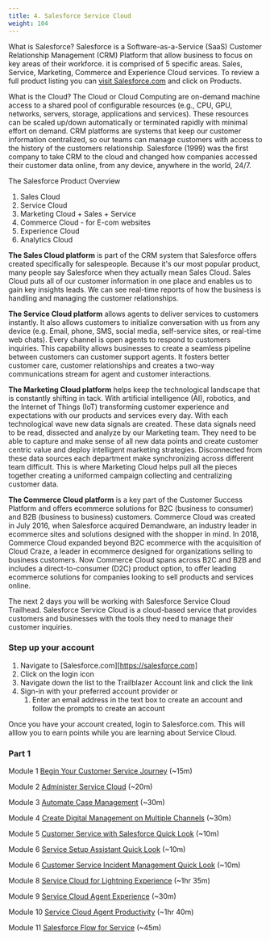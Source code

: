 ```yaml
---
title: 4. Salesforce Service Cloud
weight: 104
---
```


What is Salesforce? Salesforce is a Software-as-a-Service (SaaS) Customer Relationship Management (CRM) Platform that allow business to focus on key areas of their workforce. it is comprised of 5 specific areas. Sales, Service, Marketing, Commerce and Experience Cloud services. To review a full product listing you can [visit Salesforce.com](https://www.salesforce.com/) and click on Products. 

What is the Cloud? The Cloud or Cloud Computing are on-demand machine access to a shared pool of configurable resources (e.g., CPU, GPU, networks, servers, storage, applications and services). These resources can be scaled up/down automatically or terminated rapidly with minimal effort on demand. CRM platforms are systems that keep our customer information centralized, so our teams can manage customers with access to the history of the customers relationship. Salesforce (1999) was the first company to take CRM to the cloud and changed how companies accessed their customer data online, from any device, anywhere in the world, 24/7.

The Salesforce Product Overview
1. Sales Cloud 
2. Service Cloud 
3. Marketing Cloud + Sales + Service 
4. Commerce Cloud - for E-com websites 
5. Experience Cloud 
6. Analytics Cloud 

**The Sales Cloud platform** is part of the CRM system that Salesforce offers created specifically for salespeople. Because it's our most popular product, many people say Salesforce when they actually mean Sales Cloud. Sales Cloud puts all of our customer information in one place and enables us to gain key insights leads. We can see real-time reports of how the business is handling and managing the customer relationships. 

**The Service Cloud platform** allows agents to deliver services to customers instantly. It also allows customers to initialize conversation with us from any device (e.g. Email, phone, SMS, social media, self-service sites, or real-time web chats). Every channel is open agents to respond to customers inquiries. This capability allows businesses to create a seamless pipeline between customers can customer support agents. It fosters better customer care, customer relationships and creates a two-way communications stream for agent and customer interactions. 

**The Marketing Cloud platform** helps keep the technological landscape that is constantly shifting in tack. With artificial intelligence (AI), robotics, and the Internet of Things (IoT) transforming customer experience and expectations with our products and services every day. With each technological wave new data signals are created. These data signals need to be read, dissected and analyze by our Marketing team. They need to be able to capture and make sense of all new data points and create customer centric value and deploy intelligent marketing strategies. Disconnected from these data sources each department make synchronizing across different team difficult. This is where Marketing Cloud helps pull all the pieces together creating a uniformed campaign collecting and centralizing customer data.

**The Commerce Cloud platform** is a key part of the Customer Success Platform and offers ecommerce solutions for B2C (business to consumer) and B2B (business to business) customers. Commerce Cloud was created in July 2016, when Salesforce acquired Demandware, an industry leader in ecommerce sites and solutions designed with the shopper in mind. In 2018, Commerce Cloud expanded beyond B2C ecommerce with the acquisition of Cloud Craze, a leader in ecommerce designed for organizations selling to business customers. Now Commerce Cloud spans across B2C and B2B and includes a direct-to-consumer (D2C) product option, to offer leading ecommerce solutions for companies looking to sell products and services online.

The next 2 days you will be working with Salesforce Service Cloud Trailhead. Salesforce Service Cloud is a cloud-based service that provides customers and businesses with the tools they need to manage their customer inquiries. 

### Step up your account 
1. Navigate to [Salesforce.com][https://salesforce.com]
2. Click on the login icon
3. Navigate down the list to the Trailblazer Account link and click the link 
4. Sign-in with your preferred account provider or 
   1. Enter an email address in the text box to create an account and follow the prompts to create an account

Once you have your account created, login to Salesforce.com. This will alllow you to earn points while you are learning about Service Cloud. 

### Part 1
Module 1
[Begin Your Customer Service Journey](https://trailhead.salesforce.com/content/learn/modules/service_lex/service_lex_cloud?trail_id=service_cloud_move) (~15m)

Module 2
[Administer Service Cloud](https://trailhead.salesforce.com/content/learn/modules/service_lex/service_lex_connect?trail_id=service_cloud_move) (~20m)

Module 3
[Automate Case Management](https://trailhead.salesforce.com/content/learn/modules/service_lex/service_lex_case_manage?trail_id=service_cloud_move) (~30m)

Module 4
[Create Digital Management on Multiple Channels](https://trailhead.salesforce.com/content/learn/modules/service_lex/service_lex_channels?trail_id=service_cloud_move) (~30m)

Module 5 
[Customer Service with Salesforce Quick Look](https://trailhead.salesforce.com/content/learn/modules/servicecloud-quick-look?trail_id=service_cloud_move) (~10m)

Module 6 
[Service Setup Assistant Quick Look](https://trailhead.salesforce.com/content/learn/modules/service-setup-assistant-quick-look?trail_id=service_cloud_move) (~10m)

Module 6
[Customer Service Incident Management Quick Look](https://trailhead.salesforce.com/content/learn/modules/customer-service-incident-management-quick-look?trail_id=service_cloud_move) (~10m)

Module 8 
[Service Cloud for Lightning Experience](https://trailhead.salesforce.com/content/learn/modules/service_lex?trail_id=service_cloud_move) (~1hr 35m)

Module 9 
[Service Cloud Agent Experience](https://trailhead.salesforce.com/content/learn/modules/service-cloud-agent-experience?trail_id=service_cloud_move) (~30m)

Module 10 
[Service Cloud Agent Productivity](https://trailhead.salesforce.com/content/learn/modules/service-cloud-agent-productivity?trail_id=service_cloud_move) (~1hr 40m)

Module 11 
[Salesforce Flow for Service](https://trailhead.salesforce.com/content/learn/modules/service_lightning_flow_for_service?trail_id=service_cloud_move) (~45m)


